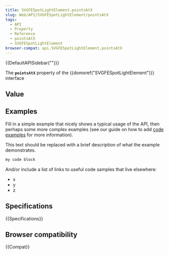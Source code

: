 ```yaml
---
title: SVGFESpotLightElement.pointsAtX
slug: Web/API/SVGFESpotLightElement/pointsAtX
tags:
  - API
  - Property
  - Reference
  - pointsAtX
  - SVGFESpotLightElement
browser-compat: api.SVGFESpotLightElement.pointsAtX
---
```

{{DefaultAPISidebar("")}}

The **`pointsAtX`** property of the {{domxref("SVGFESpotLightElement")}} interface 

## Value



## Examples

Fill in a simple example that nicely shows a typical usage of the API, then perhaps some more complex examples (see our guide on how to add [code examples](/en-US/docs/MDN/Contribute/Structures/Code_examples) for more information).

This text should be replaced with a brief description of what the example demonstrates.

```js
my code block
```

And/or include a list of links to useful code samples that live elsewhere:

*   x
*   y
*   z

## Specifications

{{Specifications}}

## Browser compatibility

{{Compat}}


